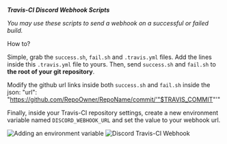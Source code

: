 ***Travis-CI Discord Webhook Scripts***

*You may use these scripts to send a webhook on a successful or failed build.*

How to?

Simple, grab the `success.sh`, `fail.sh` and `.travis.yml` files. Add the lines inside this `.travis.yml` file to yours.
Then, send `success.sh` and `fail.sh` to **the root of your git repository**.

Modify the github url links inside both `success.sh` and `fail.sh` inside the json: "url": "https://github.com/RepoOwner/RepoName/commit/'"$TRAVIS_COMMIT"'"

Finally, inside your Travis-CI repository settings, create a new environment variable named `DISCORD_WEBHOOK_URL` and set the value to your webhook url.

![Adding an environment variable](https://i.imgur.com/ROPxG7X.png)
![Discord Travis-CI Webhook](https://i.imgur.com/3N0Mwgn.png)
